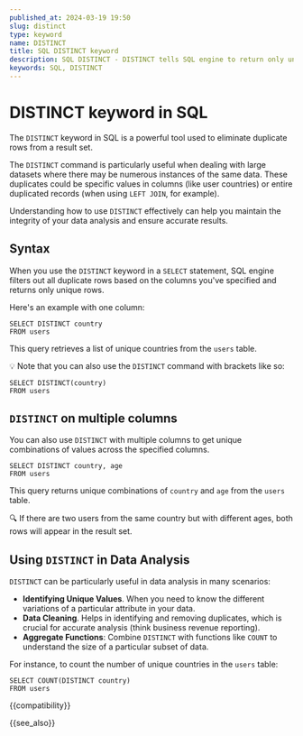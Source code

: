 ```yaml
---
published_at: 2024-03-19 19:50
slug: distinct
type: keyword
name: DISTINCT
title: SQL DISTINCT keyword
description: SQL DISTINCT - DISTINCT tells SQL engine to return only unique records in the result set.
keywords: SQL, DISTINCT
---
```


# DISTINCT keyword in SQL

The `DISTINCT` keyword in SQL is a powerful tool used to eliminate duplicate rows from a result set.

The `DISTINCT` command is particularly useful when dealing with large datasets where there may be numerous instances of the same data. These duplicates could be specific values in columns (like user countries) or entire duplicated records (when using `LEFT JOIN`, for example).

Understanding how to use `DISTINCT` effectively can help you maintain the integrity of your data analysis and ensure accurate results.

## Syntax

When you use the `DISTINCT` keyword in a `SELECT` statement, SQL engine filters out all duplicate rows based on the columns you've specified and returns only unique rows.

Here's an example with one column:

~~~pgsql
SELECT DISTINCT country
FROM users
~~~

This query retrieves a list of unique countries from the `users` table.

:bulb: Note that you can also use the `DISTINCT` command with brackets like so:

~~~pgsql
SELECT DISTINCT(country)
FROM users
~~~

## `DISTINCT` on multiple columns

You can also use `DISTINCT` with multiple columns to get unique combinations of values across the specified columns.

~~~pgsql
SELECT DISTINCT country, age
FROM users
~~~

This query returns unique combinations of `country` and `age` from the `users` table.

:mag: If there are two users from the same country but with different ages, both rows will appear in the result set.

## Using `DISTINCT` in Data Analysis

`DISTINCT` can be particularly useful in data analysis in many scenarios:

* **Identifying Unique Values**. When you need to know the different variations of a particular attribute in your data.
* **Data Cleaning**. Helps in identifying and removing duplicates, which is crucial for accurate analysis (think business revenue reporting).
* **Aggregate Functions**: Combine `DISTINCT` with functions like `COUNT` to understand the size of a particular subset of data.

For instance, to count the number of unique countries in the `users` table:

~~~pgsql
SELECT COUNT(DISTINCT country)
FROM users
~~~

{{compatibility}}

{{see_also}}
